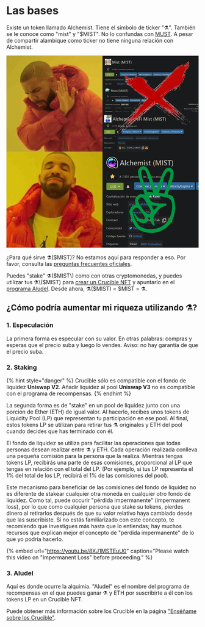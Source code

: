 # Las bases

Existe un token llamado Alchemist. Tiene el símbolo de ticker "⚗️". También se le conoce como "mist" y "$MIST". No lo confundas con [MUST](https://www.coingecko.com/en/coins/must). A pesar de compartir alambique como ticker no tiene ninguna relación con Alchemist.

![](../.gitbook/assets/mm_mi21st.png)

¿Para qué sirve ⚗️\($MIST\)? No estamos aquí para responder a eso. Por favor, consulta las [preguntas frecuentes oficiales](https://app.gitbook.com/@alchemist-docs/s/mist/~/drafts/-M_QLkkM0Xn_w82Zeivz/v/spanish/faq).

Puedes "stake" ⚗️\($MIST\) como con otras cryptomonedas, y puedes utilizar tus ⚗️\($MIST\) para [crear un Crucible NFT](https://app.gitbook.com/@alchemist-docs/s/mist/~/drafts/-M_QLkkM0Xn_w82Zeivz/v/spanish/crucible/teach-me-about-crucibles) y apuntarlo en el [programa Aludel](https://app.gitbook.com/@alchemist-docs/s/mist/~/drafts/-M_QLkkM0Xn_w82Zeivz/v/spanish/the-basic-outline#3-aludel). Desde ahora, ⚗️\($MIST\) = $MIST = ⚗️.

## ¿Cómo podría aumentar mi riqueza utilizando ⚗️?

### 1. Especulación

La primera forma es especular con su valor. En otras palabras: compras y esperas que el precio suba y luego lo vendes. Aviso: no hay garantía de que el precio suba.

### 2. Staking

{% hint style="danger" %}
Crucible sólo es compatible con el fondo de liquidez **Uniswap V2**. Añadir liquidez al pool **Uniswap V3** no es compatible con el programa de recompensas.
{% endhint %}

La segunda forma es de "stake" en un pool de liquidez junto con una porción de Ether \(ETH\) de igual valor. Al hacerlo, recibes unos tokens de Liquidity Pool \(LP\) que representan tu participación en ese pool. Al final, estos tokens LP se utilizan para retirar tus ⚗️ originales y ETH del pool cuando decides que has terminado con él.

El fondo de liquidez se utiliza para facilitar las operaciones que todas personas desean realizar entre ⚗️ y ETH. Cada operación realizada conlleva una pequeña comisión para la persona que la realiza. Mientras tengas tokens LP, recibirás una parte de esas comisiones, proporcional al LP que tengas en relación con el total del LP. \(Por ejemplo, si tus LP representa el 1% del total de los LP, recibirá el 1% de las comisiones del pool\).

Este mecanismo para beneficiar de las comisiones del fondo de liquidez no es diferente de stakear cualquier otra moneda en cualquier otro fondo de liquidez. Como tal, puede occurir "pérdida impermanente" \(impermanent loss\), por lo que como cualquier persona que stake su tokens, pierdes dinero al retirarlos después de que su valor relativo haya cambiado desde que las suscribiste. Si no estás familiarizado con este concepto, te recomiendo que investigues más hasta que lo entiendas; hay muchos recursos que explican mejor el concepto de "pérdida impermanente" de lo que yo podría hacerlo.

{% embed url="https://youtu.be/8XJ1MSTEuU0" caption="Please watch this video on \"Impermanent Loss\" before proceeding." %}

### 3. Aludel

Aquí es donde ocurre la alquimia. "Aludel" es el nombre del programa de recompensas en el que puedes ganar ⚗️ y ETH por suscribirte a él con los tokens LP en un Crucible NFT.

Puede obtener más información sobre los Crucible en la página ["Enséñame sobre los Crucible"](https://app.gitbook.com/@alchemist-docs/s/mist/~/drafts/-M_QLkkM0Xn_w82Zeivz/v/spanish/crucible/teach-me-about-crucibles).

